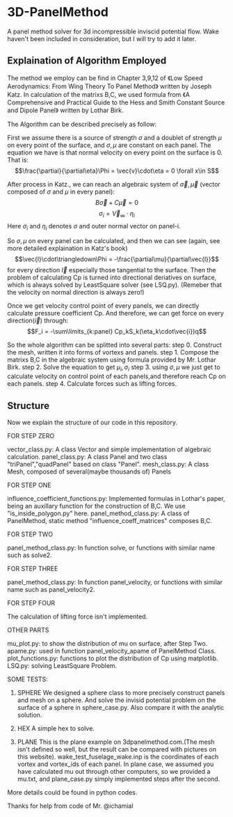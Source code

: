 # 3D-PanelMethod
A panel method solver for 3d incompressible inviscid potential flow.
Wake haven't been included in consideration, but I will try to add it later.

## Explaination of Algorithm Employed

The method we employ can be find in Chapter 3,9,12 of 《Low Speed Aerodynamics: From Wing Theory To Panel Method》 written by Joseph Katz. In calculation of the matrixs B,C, we used formula from 《A Comprehensive and Practical Guide to the Hess and Smith Constant Source and Dipole Panel》 written by Lothar Birk.

The Algorithm can be described precisely as follow:

First we assume there is a source of strength $\sigma$ and a doublet of strength $\mu$ on every point of the surface, and $\sigma,\mu$ are constant on each panel. The equation we have is that normal velocity on every point on the surface is 0. That is:
$$\frac{\partial}{\partial\eta}\Phi = \vec{v}\cdot\eta = 0 \forall x\in S$$

After process in Katz., we can reach an algebraic system of $\vec{\sigma},\vec{\mu}$ (vector composed of $\sigma$ and $\mu$ in every panel):
$$B\vec{\sigma}+C\vec{\mu}=0$$
$$\sigma_i = \vec{V}_\infty \cdot \eta_i$$
Here $\sigma_i$ and $\eta_i$ denotes $\sigma$ and outer normal vector on panel-i.

So $\sigma,\mu$ on every panel can be calculated, and then we can see (again, see more detailed explaination in Katz's book)
$$\vec{l}\cdot\triangledown\Phi = -\frac{\partial\mu}{\partial\vec{l}}$$
for every direction $\vec{l}$ especially those tangential to the surface. Then the problem of calculating Cp is turned into directional deriatives on surface, which is always solved by LeastSquare solver (see LSQ.py). (Remeber that the velocity on normal direction is always zero!)

Once we get velocity control point of every panels, we can directly calculate pressure coefficient Cp. And therefore, we can get force on every direction($\vec{i}$) through:
$$F_i = -\sum\limits_{k:panel} Cp_kS_k(\eta_k\cdot\vec{i})q$$ 

So the whole algorithm can be splitted into several parts:
step 0. Construct the mesh, written it into forms of vortexs and panels.
step 1. Compose the matrixs B,C in the algebraic system using formula provided by Mr. Lothar Birk.
step 2. Solve the equation to get $\mu_i,\sigma_i$
step 3. using $\sigma,\mu$ we just get to calculate velocity on control point of each panels,and therefore reach Cp on each panels.
step 4. Calculate forces such as lifting forces. 

## Structure
Now we explain the structure of our code in this repository.

FOR STEP ZERO 

vector_class.py: A class Vector and simple implementation of algebraic calculation.
panel_class.py: A class Panel and two class "triPanel","quadPanel" based on class "Panel".
mesh_class.py: A class Mesh, composed of several(maybe thousands of) Panels

FOR STEP ONE

influence_coefficient_functions.py: Implemented formulas in Lothar's paper, being an auxillary function for the construction of B,C. We use "is_inside_polygon.py" here.
panel_method_class.py: A class of PanelMethod, static method "influence_coeff_matrices" composes B,C.

FOR STEP TWO

panel_method_class.py: In function solve, or functions with similar name such as solve2.

FOR STEP THREE

panel_method_class.py: In function panel_velocity, or functions with similar name such as panel_velocity2.

FOR STEP FOUR

The calculation of lifting force isn't implemented.

OTHER PARTS

mu_plot.py: to show the distribution of mu on surface, after Step Two.
apame.py: used in function panel_velocity_apame of PanelMethod Class.
plot_functions.py: functions to plot the distribution of Cp using matplotlib.
LSQ.py: solving LeastSquare Problem.

SOME TESTS:

1. SPHERE
We designed a sphere class to more precisely construct panels and mesh on a sphere.
And solve the invisid potential problem on the surface of a sphere in sphere_case.py. Also compare it with the analytic solution.

2. HEX
A simple hex to solve.

3. PLANE
This is the plane example on 3dpanelmethod.com.(The mesh isn't defined so well, but the result can be compared with pictures on this website).
wake_test_fuselage_wake.inp is the coordinates of each vortex and vortex_ids of each panel.
In plane case, we assumed you have calculated mu out through other computers, so we provided a mu.txt, and plane_case.py simply implemented steps after the second.

More details could be found in python codes.

Thanks for help from code of Mr. @ichamial